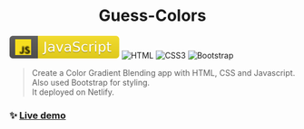 # 
<h1 align="center">Guess-Colors</h1>

<p>
  <img alt="JavaScript" src="https://github.com/aleen42/badges/raw/master/src/javascript.svg" />
  <img alt="HTML" src="https://img.shields.io/badge/-HTML5-E34F26?style=plastic&logo=html5&logoColor=white" />
  <img alt="CSS3" src="https://img.shields.io/badge/-CSS3-1572B6?style=plastic&logo=css3" />
  <img alt="Bootstrap" src="https://img.shields.io/badge/-Bootstrap-563D7C?style=plastic&logo=bootstrap" />
  
 
</p>

> Create a Color Gradient Blending app with HTML, CSS and Javascript. Also used Bootstrap for styling.<br> It deployed on Netlify.

### ✨ [Live demo]()